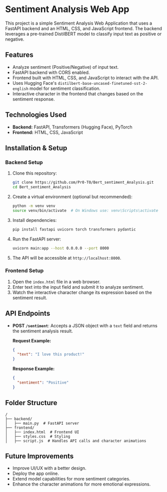 # Sentiment Analysis Web App

This project is a simple Sentiment Analysis Web Application that uses a FastAPI backend and an HTML, CSS, and JavaScript frontend. The backend leverages a pre-trained DistilBERT model to classify input text as positive or negative.

## Features
- Analyze sentiment (Positive/Negative) of input text.
- FastAPI backend with CORS enabled.
- Frontend built with HTML, CSS, and JavaScript to interact with the API.
- Uses Hugging Face's `distilbert-base-uncased-finetuned-sst-2-english` model for sentiment classification.
- Interactive character in the frontend that changes based on the sentiment response.

## Technologies Used
- **Backend:** FastAPI, Transformers (Hugging Face), PyTorch
- **Frontend:** HTML, CSS, JavaScript

## Installation & Setup
### Backend Setup
1. Clone this repository:
   ```sh
   git clone https://github.com/Pr0-T0/Bert_sentiment_Analysis.git
   cd Bert_sentiment_Analysis
   ```

2. Create a virtual environment (optional but recommended):
   ```sh
   python -m venv venv
   source venv/bin/activate  # On Windows use: venv\Scripts\activate
   ```

3. Install dependencies:
   ```sh
   pip install fastapi uvicorn torch transformers pydantic
   ```

4. Run the FastAPI server:
   ```sh
   uvicorn main:app --host 0.0.0.0 --port 8000
   ```

5. The API will be accessible at `http://localhost:8000`.

### Frontend Setup
1. Open the `index.html` file in a web browser.
2. Enter text into the input field and submit it to analyze sentiment.
3. Watch the interactive character change its expression based on the sentiment result.

## API Endpoints
- **POST `/sentiment`**: Accepts a JSON object with a `text` field and returns the sentiment analysis result.
  
  **Request Example:**
  ```json
  {
    "text": "I love this product!"
  }
  ```
  **Response Example:**
  ```json
  {
    "sentiment": "Positive"
  }
  ```

## Folder Structure
```
/
├── backend/
│   ├── main.py  # FastAPI server
├── frontend/
│   ├── index.html  # Frontend UI
│   ├── styles.css  # Styling
│   ├── script.js  # Handles API calls and character animations
```

## Future Improvements
- Improve UI/UX with a better design.
- Deploy the app online.
- Extend model capabilities for more sentiment categories.
- Enhance the character animations for more emotional expressions.
